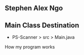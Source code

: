 ## Stephen Alex Ngo

## Main Class Destination
- PS-Scanner > src > Main.java

How my program works
